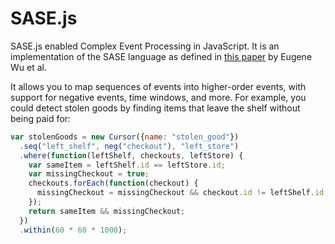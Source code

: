 # SASE.js

SASE.js enabled Complex Event Processing in JavaScript. It is an implementation of the SASE language as defined in [this paper](https://www.cs.duke.edu/courses/spring08/cps399.28/papers/sigmod06-DiaoEtAl-event_processing_over_stream.pdf) by Eugene Wu et al.

It allows you to map sequences of events into higher-order events, with support for negative events, time windows, and more. For example, you could detect stolen goods by finding items that leave the shelf without being paid for:

```javascript
var stolenGoods = new Cursor({name: "stolen_good"})
  .seq("left_shelf", neg("checkout"), "left_store")
  .where(function(leftShelf, checkouts, leftStore) {
    var sameItem = leftShelf.id == leftStore.id;
    var missingCheckout = true;
    checkouts.forEach(function(checkout) {
      missingCheckout = missingCheckout && checkout.id != leftShelf.id;
    });
    return sameItem && missingCheckout;
  })
  .within(60 * 60 * 1000);
```